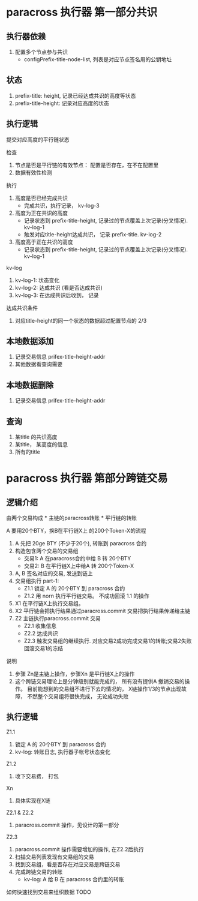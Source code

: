 # paracross 执行器 第一部分共识

## 执行器依赖

 1. 配置多个节点参与共识
    * configPrefix-title-node-list, 列表是对应节点签名用的公钥地址

## 状态
 1. prefix-title: height, 记录已经达成共识的高度等状态
 1. prefix-title-height: 记录对应高度的状态

## 执行逻辑

提交对应高度的平行链状态

检查
 1. 节点是否是平行链的有效节点： 配置是否存在，在不在配置里
 1. 数据有效性检测

执行
 1. 高度是否已经完成共识
    * 完成共识，执行记录， kv-log-3
 1. 高度为正在共识的高度
    * 记录状态到 prefix-title-height, 记录过的节点覆盖上次记录(分叉情况). kv-log-1
    * 触发对应title-height达成共识， 记录 prefix-title. kv-log-2
 1. 高度高于正在共识的高度
    * 记录状态到 prefix-title-height, 记录过的节点覆盖上次记录(分叉情况). kv-log-1

kv-log
 1. kv-log-1: 状态变化
 1. kv-log-2: 达成共识 (看是否达成共识)
 1. kv-log-3: 在达成共识后收到， 记录

达成共识条件
 1. 对应title-height的同一个状态的数据超过配置节点的 2/3


## 本地数据添加
 1. 记录交易信息 prifex-title-height-addr
 1. 其他数据看查询需要

## 本地数据删除
 1. 记录交易信息 prifex-title-height-addr

## 查询
 1. 某title 的共识高度
 1. 某title， 某高度的信息
 1. 所有的title

# paracross 执行器 第部分跨链交易

## 逻辑介绍

由两个交易构成
    * 主链的paracross转账
    * 平行链的转账

A 要用20个BTY，换B在平行链X上 的200个Token-X的流程
 1. A 先把 20ge BTY (不少于20个), 转账到 paracross 合约
 1. 构造包含两个交易的交易组
    * 交易1: A 在paracross合约中给 B 转 20个BTY 
    * 交易2: B 在平行链X上中给A 转 200个Token-X
 1. A, B 签名对应的交易, 发送到链上
 1. 交易组执行 part-1: 
    * Z1.1 锁定 A 的 20个BTY 到 paracross 合约
    * Z1.2 用 norn 执行平行链交易。 不成功回滚 1.1 的操作
 1. X1 在平行链X上执行交易组。
 1. X2 平行链会把执行结果通过paracross.commit 交易把执行结果传递给主链
 1. Z2 主链执行paracross.commit 交易
    * Z2.1 收集信息
    * Z2.2 达成共识
    * Z2.3 触发交易组的继续执行. 对应交易2成功完成交易1的转账;交易2失败回滚交易1的冻结

说明
 1. 步骤 Zn是主链上操作，步骤Xn 是平行链X上的操作
 1. 这个跨链交易理论上是分钟级别就能完成的， 所有没有提供A 撤销交易的操作。 目前能想到的交易组不进行下去的情况的， X链操作1/3的节点出现故障， 不然整个交易组将很快完成， 无论成功失败

## 执行逻辑
 
Z1.1 
 1. 锁定 A 的 20个BTY 到 paracross 合约
 1. kv-log: 转账日志, 执行器子帐号状态变化

Z1.2 
 1. 收下交易费， 打包

Xn
 1. 具体实现在X链

Z2.1 & Z2.2
 1. paracross.commit 操作，见设计的第一部分  

Z2.3
 1. paracross.commit 操作需要增加的操作, 在Z2.2后执行
 1. 扫描交易列表发现有交易组的交易
 1. 找到交易组，看是否存在对应交易是跨链交易
 1. 完成跨链交易的转账
    * kv-log: A 给 B 在 paracross 合约里的转账

如何快速找到交易来组织数据 TODO

